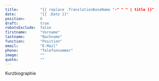 ```yaml
---
title:          "{{ replace .TranslationBaseName "-" " " | title }}"
date:           "{{ .Date }}"
position:       0
draft:          true
robotsExclude:  false
firstname:      "Vorname"
lastname:       "Nachname"
function:       "Position"
email:          "E-Mail"
phone:          "Telefonnummer"
image:          ""
quote:          ""
---
```

Kurzbiographie
